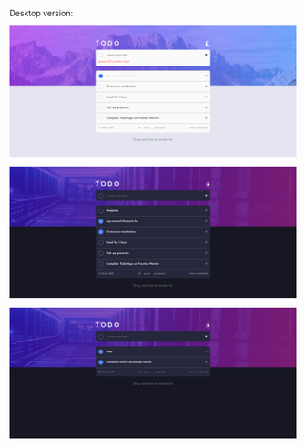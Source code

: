 Desktop version:

![Design preview for the Advice generator app coding challenge](./design/screencapture-localhost-3001-2024-03-04-12_26_04.png)

![Design preview for the Advice generator app coding challenge](./design/screencapture-localhost-3001-2024-03-04-12_31_08.png)

![Design preview for the Advice generator app coding challenge](./design/screencapture-localhost-3001-2024-03-04-12_32_09.png)
